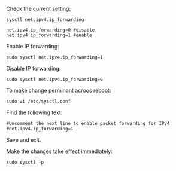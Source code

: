 Check the current setting:  
```
sysctl net.ipv4.ip_forwarding
```
```
net.ipv4.ip_forwarding=0 #disable
net.ipv4.ip_forwarding=1 #enable
```

Enable IP forwarding:  
```
sudo sysctl net.ipv4.ip_forwarding=1
```
Disable IP forwarding:
```
sudo sysctl net.ipv4.ip_forwarding=0
```
To make change perminant acroos reboot:
```
sudo vi /etc/sysctl.conf
```
Find the following text:
```
#Uncomment the next line to enable packet forwarding for IPv4
#net.ipv4.ip_forwarding=1
```
Save and exit.

Make the changes take effect immediately:
```
sudo sysctl -p
```
